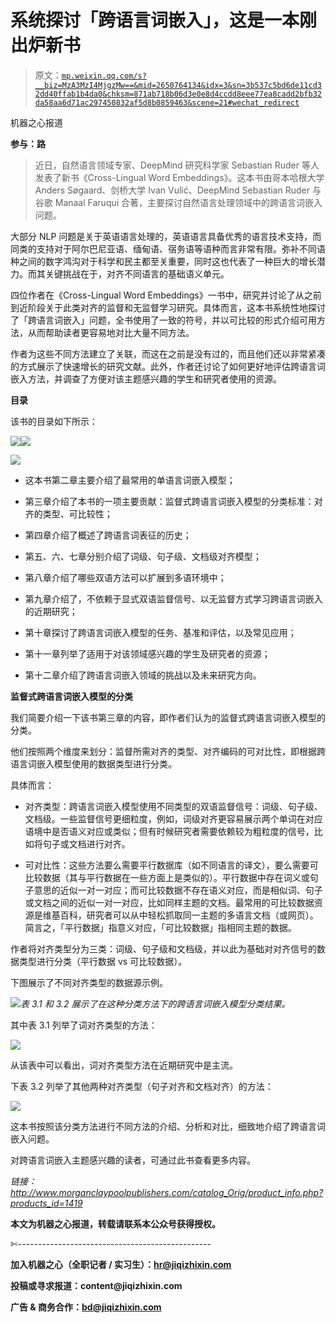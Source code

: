 # 系统探讨「跨语言词嵌入」，这是一本刚出炉新书

> 原文：[`mp.weixin.qq.com/s?__biz=MzA3MzI4MjgzMw==&mid=2650764134&idx=3&sn=3b537c5bd6de11cd32dd40ffab1b4da0&chksm=871ab718b06d3e0e8d4ccdd8eee77ea8cadd2bfb32da58aa6d71ac297450832af5d8b0859463&scene=21#wechat_redirect`](http://mp.weixin.qq.com/s?__biz=MzA3MzI4MjgzMw==&mid=2650764134&idx=3&sn=3b537c5bd6de11cd32dd40ffab1b4da0&chksm=871ab718b06d3e0e8d4ccdd8eee77ea8cadd2bfb32da58aa6d71ac297450832af5d8b0859463&scene=21#wechat_redirect)

机器之心报道

**参与：路**

> 近日，自然语言领域专家、DeepMind 研究科学家 Sebastian Ruder 等人发表了新书《Cross-Lingual Word Embeddings》。这本书由哥本哈根大学 Anders Søgaard、剑桥大学 Ivan Vulić、DeepMind Sebastian Ruder 与谷歌 Manaal Faruqui 合著，主要探讨自然语言处理领域中的跨语言词嵌入问题。

大部分 NLP 问题是关于英语语言处理的，英语语言具备优秀的语言技术支持，而同类的支持对于阿尔巴尼亚语、缅甸语、宿务语等语种而言非常有限。弥补不同语种之间的数字鸿沟对于科学和民主都至关重要，同时这也代表了一种巨大的增长潜力。而其关键挑战在于，对齐不同语言的基础语义单元。

四位作者在《Cross-Lingual Word Embeddings》一书中，研究并讨论了从之前到近阶段关于此类对齐的监督和无监督学习研究。具体而言，这本书系统性地探讨了「跨语言词嵌入」问题，全书使用了一致的符号，并以可比较的形式介绍可用方法，从而帮助读者更容易地对比大量不同方法。

作者为这些不同方法建立了关联，而这在之前是没有过的，而且他们还以非常紧凑的方式展示了快速增长的研究文献。此外，作者还讨论了如何更好地评估跨语言词嵌入方法，并调查了方便对该主题感兴趣的学生和研究者使用的资源。

**目录**

该书的目录如下所示：

![](img/0d29ea4961dc5d3eb6ca29d07470ce8c.jpg)![](img/cb8cd73358ed445ba5eaf8aab4f39cf8.jpg)

![](img/17176e7dd5a319da16941c069d794f7b.jpg)

*   这本书第二章主要介绍了最常用的单语言词嵌入模型；

*   第三章介绍了本书的一项主要贡献：监督式跨语言词嵌入模型的分类标准：对齐的类型、可比较性；

*   第四章介绍了概述了跨语言词表征的历史；

*   第五、六、七章分别介绍了词级、句子级、文档级对齐模型；

*   第八章介绍了哪些双语方法可以扩展到多语环境中；

*   第九章介绍了，不依赖于显式双语监督信号、以无监督方式学习跨语言词嵌入的近期研究；

*   第十章探讨了跨语言词嵌入模型的任务、基准和评估，以及常见应用；

*   第十一章列举了适用于对该领域感兴趣的学生及研究者的资源；

*   第十二章介绍了跨语言词嵌入领域的挑战以及未来研究方向。

**监督式跨语言词嵌入模型的分类**

我们简要介绍一下该书第三章的内容，即作者们认为的监督式跨语言词嵌入模型的分类。

他们按照两个维度来划分：监督所需对齐的类型、对齐编码的可对比性，即根据跨语言词嵌入模型使用的数据类型进行分类。

具体而言：

*   对齐类型：跨语言词嵌入模型使用不同类型的双语监督信号：词级、句子级、文档级。一些监督信号更细粒度，例如，词级对齐更容易展示两个单词在对应语境中是否语义对应或类似；但有时候研究者需要依赖较为粗粒度的信号，比如将句子或文档进行对齐。

*   可对比性：这些方法要么需要平行数据库（如不同语言的译文），要么需要可比较数据（其与平行数据在一些方面上是类似的）。平行数据中存在词义或句子意思的近似一对一对应；而可比较数据不存在语义对应，而是相似词、句子或文档之间的近似一对一对应，比如同样主题的文档。最常用的可比较数据资源是维基百科，研究者可以从中轻松抓取同一主题的多语言文档（或网页）。简言之，「平行数据」指意义对应，「可比较数据」指相同主题的数据。

作者将对齐类型分为三类：词级、句子级和文档级，并以此为基础对对齐信号的数据类型进行分类（平行数据 vs 可比较数据）。

下图展示了不同对齐类型的数据源示例。

![](img/aba5afd6299a838fba2d81de8b57ecbe.jpg)*表 3.1 和 3.2 展示了在这种分类方法下的跨语言词嵌入模型分类结果。*

其中表 3.1 列举了词对齐类型的方法：

![](img/6e783ff6c14de05d068eb6b38fc3b8ca.jpg)

从该表中可以看出，词对齐类型方法在近期研究中是主流。

下表 3.2 列举了其他两种对齐类型（句子对齐和文档对齐）的方法：

![](img/015d4c26023f6289b56a18afcaff058f.jpg)

这本书按照该分类方法进行不同方法的介绍、分析和对比，细致地介绍了跨语言词嵌入问题。

对跨语言词嵌入主题感兴趣的读者，可通过此书查看更多内容。

*链接：http://www.morganclaypoolpublishers.com/catalog_Orig/product_info.php?products_id=1419*

****本文为机器之心报道，**转载请联系本公众号获得授权****。**

✄------------------------------------------------

**加入机器之心（全职记者 / 实习生）：hr@jiqizhixin.com**

**投稿或寻求报道：**content**@jiqizhixin.com**

**广告 & 商务合作：bd@jiqizhixin.com**
